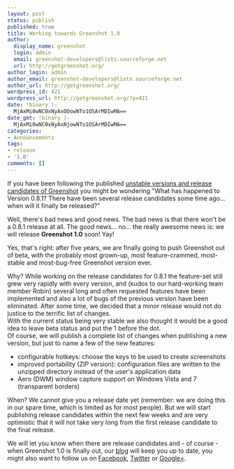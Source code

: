 ```yaml
---
layout: post
status: publish
published: true
title: Working towards Greenshot 1.0
author:
  display_name: greenshot
  login: admin
  email: greenshot-developers@lists.sourceforge.net
  url: http://getgreenshot.org/
author_login: admin
author_email: greenshot-developers@lists.sourceforge.net
author_url: http://getgreenshot.org/
wordpress_id: 421
wordpress_url: http://getgreenshot.org/?p=421
date: !binary |-
  MjAxMi0wNC0xNyAxODowNTo1OSArMDIwMA==
date_gmt: !binary |-
  MjAxMi0wNC0xNyAxNjowNTo1OSArMDIwMA==
categories:
- Announcements
tags:
- release
- '1.0'
comments: []
---
```

<p>If you have been following the published <a href="/version-history/">unstable versions and release candidates of Greenshot</a> you might be wondering "What has happened to Version 0.8.1? There have been several release candidates some time ago... when will it finally be released?"</p>
<p>Well, there's bad news and good news. The bad news is that there won't be a 0.8.1 release at all. The good news... no... the really awesome news is: we will release <strong>Greenshot 1.0</strong> soon! Yay!</p>
<p>Yes, that's right: after five years, we are finally going to push Greenshot out of beta, with the probably most grown-up, most feature-crammed, most-stable and most-bug-free Greenshot version ever.</p>
<p>Why? While working on the release candidates for 0.8.1 the feature-set still grew very rapidly with every version, and (kudos to our hard-working team member Robin) several long and often requested features have been implemented and also a lot of bugs of the previous version have been eliminated. After some time, we decided that a minor release would not do justice to the terrific list of changes.<br />
With the current status being very stable we also thought it would be a good idea to leave beta status and put the 1 before the dot.<br />
Of course, we will publish a complete list of changes when publishing a new version, but just to name a few of the new features:</p>
<ul>
<li>configurable hotkeys: choose the keys to be used to create screenshots</li>
<li>improved portability (ZIP version): configuration files are written to the unzipped directory instead of the user's application data</li>
<li>Aero (DWM) window capture support on Windows Vista and 7 (transparent borders)</li>
</ul>
<p>When? We cannot give you a release date yet (remember: we are doing this in our spare time, which is limited as for most people). But we will start publishing release candidates within the next few weeks and are very optimistic that it will not take very long from the first release candidate to the final release.</p>
<p>We will let you know when there are release candidates and - of course - when Greenshot 1.0 is finally out, our <a href="/blog/">blog</a> will keep you up to date, you might also want to follow us on <a href="http://www.facebook.com/Greenshot.Tool">Facebook</a>, <a href="http://www.twitter.com/greenshot_tool/">Twitter</a> or <a href="https://plus.google.com/108405649004966849465">Google+</a>.</p>
